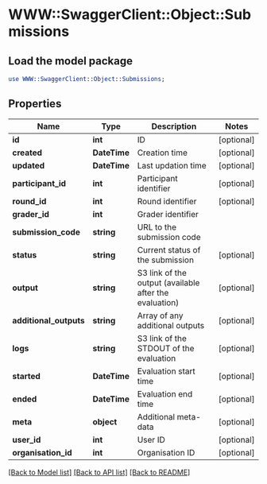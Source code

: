 # WWW::SwaggerClient::Object::Submissions

## Load the model package
```perl
use WWW::SwaggerClient::Object::Submissions;
```

## Properties
Name | Type | Description | Notes
------------ | ------------- | ------------- | -------------
**id** | **int** | ID | [optional] 
**created** | **DateTime** | Creation time | [optional] 
**updated** | **DateTime** | Last updation time | [optional] 
**participant_id** | **int** | Participant identifier | [optional] 
**round_id** | **int** | Round identifier | [optional] 
**grader_id** | **int** | Grader identifier | 
**submission_code** | **string** | URL to the submission code | 
**status** | **string** | Current status of the submission | [optional] 
**output** | **string** | S3 link of the output (available after the evaluation) | [optional] 
**additional_outputs** | **string** | Array of any additional outputs | [optional] 
**logs** | **string** | S3 link of the STDOUT of the evaluation | [optional] 
**started** | **DateTime** | Evaluation start time | [optional] 
**ended** | **DateTime** | Evaluation end time | [optional] 
**meta** | **object** | Additional meta-data | [optional] 
**user_id** | **int** | User ID | [optional] 
**organisation_id** | **int** | Organisation ID | [optional] 

[[Back to Model list]](../README.md#documentation-for-models) [[Back to API list]](../README.md#documentation-for-api-endpoints) [[Back to README]](../README.md)


